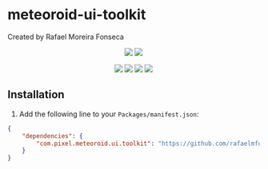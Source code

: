meteoroid-ui-toolkit
===
Created by Rafael Moreira Fonseca

<p align="center">
    <a href="https://github.com/rafaelmfonseca/meteoroid-ui-toolkit/blob/master/LICENSE"><img src="https://img.shields.io/badge/License-MIT-brightgreen.svg" /></a>
    <a href="https://unity3d.com/get-unity/download"><img src="https://img.shields.io/badge/unity-2021.2%2B-blue.svg" /></a>
</p>

<p align="center">
    <a href="https://github.com/rafaelmfonseca/meteoroid-ui-toolkit/issues"><img src="https://img.shields.io/github/issues-raw/rafaelmfonseca/meteoroid-ui-toolkit" /></a>
    <a href="https://github.com/rafaelmfonseca/meteoroid-ui-toolkit/releases"><img src="https://img.shields.io/github/downloads/rafaelmfonseca/meteoroid-ui-toolkit/total" /></a>
    <a href="https://github.com/rafaelmfonseca/meteoroid-ui-toolkit"><img src="https://img.shields.io/github/stars/rafaelmfonseca/meteoroid-ui-toolkit" /></a>
    <a href="https://github.com/rafaelmfonseca/meteoroid-ui-toolkit"><img src="https://img.shields.io/github/forks/rafaelmfonseca/meteoroid-ui-toolkit" /></a>
</p>

## Installation
1. Add the following line to your `Packages/manifest.json`:
```json
{
    "dependencies": {
        "com.pixel.meteoroid.ui.toolkit": "https://github.com/rafaelmfonseca/meteoroid-ui-toolkit.git",
    }
}
```
